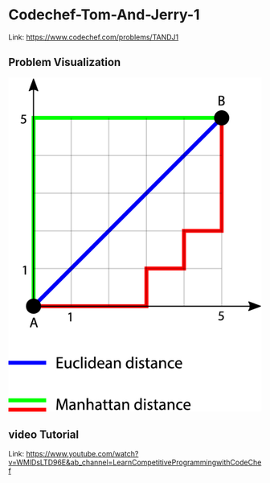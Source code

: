 # Codechef-Tom-And-Jerry-1
Link: https://www.codechef.com/problems/TANDJ1
## Problem Visualization
![](vis.png)
## video Tutorial
Link: https://www.youtube.com/watch?v=WMlDsLTD96E&ab_channel=LearnCompetitiveProgrammingwithCodeChef
